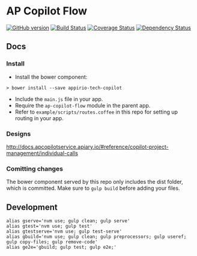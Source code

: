 # AP Copilot Flow
[![GitHub version](https://badge.fury.io/gh/appirio-tech%2Fap-work-copilot-flow.svg)](http://badge.fury.io/gh/appirio-tech%2Fap-work-copilot-flow)
[![Build Status](https://travis-ci.org/appirio-tech/ap-work-copilot-flow.svg?branch=dev)](https://travis-ci.org/appirio-tech/ap-work-copilot-flow)
[![Coverage Status](https://coveralls.io/repos/appirio-tech/ap-work-copilot-flow/badge.svg?branch=dev&service=github)](https://coveralls.io/github/appirio-tech/ap-work-copilot-flow?branch=dev)
[![Dependency Status](https://www.versioneye.com/user/projects/55cbbee9dfed0a001f000180/badge.svg?style=flat)](https://www.versioneye.com/user/projects/55cbbee9dfed0a001f000180)

## Docs

### Install

- Install the bower component:

```
> bower install --save appirio-tech-copilot
```

- Include the ``main.js`` file in your app.
- Require the ``ap-copilot-flow`` module in the parent app.
- Refer to ``example/scripts/routes.coffee`` in this repo for setting up routing in your app.

### Designs
http://docs.apcopilotservice.apiary.io/#reference/copilot-project-management/individual-calls

### Comitting changes

The bower component served by this repo only includes the dist folder, which is committed. Make sure to ``gulp build`` before adding your files.

## Development
```
alias gserve='nvm use; gulp clean; gulp serve'
alias gtest='nvm use; gulp test'
alias gtestserve='nvm use; gulp test-serve'
alias gbuild='nvm use; gulp clean; gulp preprocessors; gulp useref; gulp copy-files; gulp remove-code'
alias ge2e='gbuild; gulp test; gulp e2e;'
```